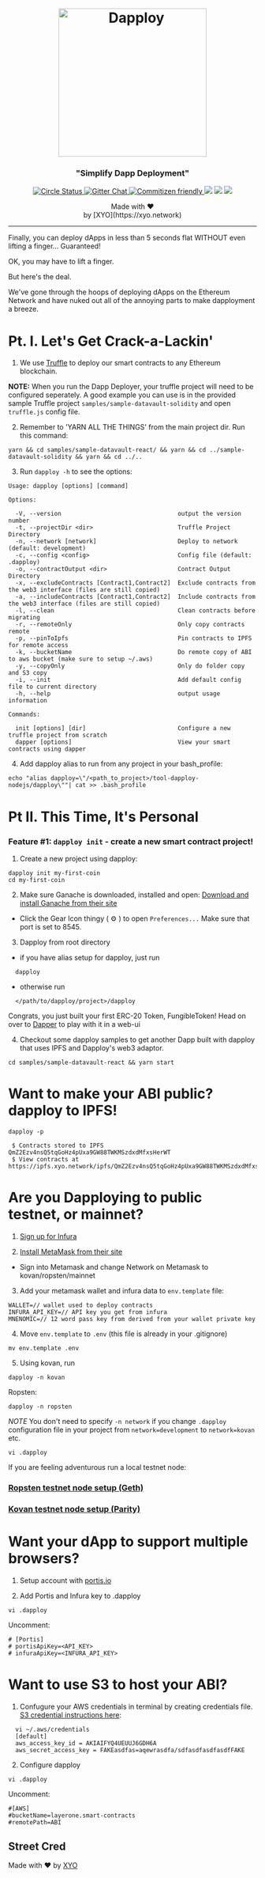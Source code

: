 <h1 align="center">
  <img alt="Dapploy" src="http://xyo.network.s3.amazonaws.com/img/dapploy-logo.jpg" width="300">
</h1>
<h3 align="center">
  "Simplify Dapp Deployment"
</h3>

<p align="center">
  <a href="https://circleci.com/gh/XYOracleNetwork/tool-dappdeployer-nodejs">
    <img alt="Circle Status" src="https://circleci.com/gh/XYOracleNetwork/tool-dapploy-nodejs.svg?style=shield&circle-token=17875bb2726cc569f5426d27748d6386f2401f5b">
  </a>
  <a href="https://gitter.im/XYOracleNetwork/Dev">
    <img alt="Gitter Chat" src="https://img.shields.io/gitter/room/XYOracleNetwork/Stardust.svg">
  </a>
  <a href="http://commitizen.github.io/cz-cli/">
    <img alt="Commitizen friendly" src="https://img.shields.io/badge/web3-friendly-brightgreen.svg">
    </a>
    <a href="https://david-dm.org/xyoraclenetwork/tool-dapploy-nodejs" title="dependencies status"><img src="https://david-dm.org/xyoraclenetwork/tool-dapploy-nodejs/status.svg"/></a>
  <a href="https://david-dm.org/xyoraclenetwork/tool-dapploy-nodejs?type=dev" title="devDependencies status"><img src="https://david-dm.org/xyoraclenetwork/tool-dapploy-nodejs/dev-status.svg"/></a>
  <a href="https://bettercodehub.com/results/XYOracleNetwork/tool-dapploy-nodejs" title="Better Code"><img src="https://bettercodehub.com/edge/badge/XYOracleNetwork/tool-dapploy-nodejs?branch=master"/></a>
</p>

<p align="center">
  Made with ❤️
  <br/>by [XYO](https://xyo.network)
</p>

---

Finally, you can deploy dApps in less than 5 seconds flat WITHOUT even lifting a finger... Guaranteed!

OK, you may have to lift a finger.

But here's the deal.

We've gone through the hoops of deploying dApps on the Ethereum Network and have nuked out all of the annoying parts to make dapployment a breeze.

# Pt. I. Let's Get Crack-a-Lackin'

1. We use [Truffle](https://truffleframework.com) to deploy our smart contracts to any Ethereum blockchain.

**NOTE:** When you run the Dapp Deployer, your truffle project will need to be configured seperately. A good example you can use is in the provided sample Truffle project `samples/sample-datavault-solidity` and open `truffle.js` config file.

2. Remember to 'YARN ALL THE THINGS' from the main project dir. Run this command:

```
yarn && cd samples/sample-datavault-react/ && yarn && cd ../sample-datavault-solidity && yarn && cd ../..
```

3. Run `dapploy -h` to see the options:

```
Usage: dapploy [options] [command]

Options:

  -V, --version                                 output the version number
  -t, --projectDir <dir>                        Truffle Project Directory
  -n, --network [network]                       Deploy to network (default: development)
  -c, --config <config>                         Config file (default: .dapploy)
  -o, --contractOutput <dir>                    Contract Output Directory
  -x, --excludeContracts [Contract1,Contract2]  Exclude contracts from the web3 interface (files are still copied)
  -a, --includeContracts [Contract1,Contract2]  Include contracts from the web3 interface (files are still copied)
  -l, --clean                                   Clean contracts before migrating
  -r, --remoteOnly                              Only copy contracts remote
  -p, --pinToIpfs                               Pin contracts to IPFS for remote access
  -k, --bucketName                              Do remote copy of ABI to aws bucket (make sure to setup ~/.aws)
  -y, --copyOnly                                Only do folder copy and S3 copy
  -i, --init                                    Add default config file to current directory
  -h, --help                                    output usage information

Commands:

  init [options] [dir]                          Configure a new truffle project from scratch
  dapper [options]                              View your smart contracts using dapper

```

4. Add dapploy alias to run from any project in your bash_profile:
```
echo "alias dapploy=\"/<path_to_project>/tool-dapploy-nodejs/dapploy\""| cat >> .bash_profile
```

# Pt II. This Time, It's Personal

### Feature #1: `dapploy init` - create a new smart contract project!

1. Create a new project using dapploy:
```
dapploy init my-first-coin
cd my-first-coin
```

2. Make sure Ganache is downloaded, installed and open: [Download and install Ganache from their site](https://truffleframework.com/ganache)
- Click the Gear Icon thingy ( ⚙️ ) to open `Preferences...`
  Make sure that port is set to 8545. 

3. Dapploy from root directory 
- if you have alias setup for dapploy, just run
```
  dapploy
```

- otherwise run
```
  </path/to/dapploy/project>/dapploy
```

Congrats, you just built your first ERC-20 Token, FungibleToken! Head on over to [Dapper](https://github.com/XYOracleNetwork/tool-dapper-react) to play with it in a web-ui


4. Checkout some dapploy samples to get another Dapp built with dapploy that uses IPFS and Dapploy's web3 adaptor.
```
cd samples/sample-datavault-react && yarn start
```

# Want to make your ABI public? dapploy to IPFS!
```
dapploy -p

 $ Contracts stored to IPFS QmZ2Ezv4nsQ5tqGoHz4pUxa9GW88TWKMSzdxdMfxsHerWT
 $ View contracts at https://ipfs.xyo.network/ipfs/QmZ2Ezv4nsQ5tqGoHz4pUxa9GW88TWKMSzdxdMfxsHerWT
```

# Are you Dapploying to public testnet, or mainnet?

1. [Sign up for Infura](https://infura.io/)

2. [Install MetaMask from their site](https://metamask.io/)
- Sign into Metamask and change Network on Metamask to kovan/ropsten/mainnet

3.  Add your metamask wallet and infura data to `env.template` file:
```
WALLET=// wallet used to deploy contracts
INFURA_API_KEY=// API key you get from infura
MNENOMIC=// 12 word pass key from derived from your wallet private key
```

4.  Move `env.template` to `.env` (this file is already in your .gitignore)
```
mv env.template .env
```

5.  Using kovan, run
```
dapploy -n kovan
```
Ropsten:
```
dapploy -n ropsten
```

*NOTE* You don't need to specify `-n network` if you change `.dapploy` configuration file in your project from `network=development` to `network=kovan` etc.
```
vi .dapploy
```

If you are feeling adventurous run a local testnet node:

### [Ropsten testnet node setup (Geth)](https://github.com/XYOracleNetwork/tool-dapploy-nodejs/wiki/Local-Ropsten-Config)

### [Kovan testnet node setup (Parity)](<https://github.com/XYOracleNetwork/tool-dapploy-nodejs/wiki/Kovan-setup-(Parity)>)


# Want your dApp to support multiple browsers? 
1.  Setup account with [portis.io](https://portis.io) 

2.  Add Portis and Infura key to .dapploy
```
vi .dapploy
```
Uncomment:
```
# [Portis]
# portisApiKey=<API_KEY>
# infuraApiKey=<INFURA_API_KEY>
```

# Want to use S3 to host your ABI? 
1.  Confugure your AWS credentials in terminal by creating credentials file. [S3 credential instructions here](https://docs.aws.amazon.com/sdk-for-java/v1/developer-guide/setup-credentials.html):
```
  vi ~/.aws/credentials
  [default]
  aws_access_key_id = AKIAIFYQ4UEUUJ6GDH6A
  aws_secret_access_key = FAKEasdfas=aqewrasdfa/sdfasdfasdfasdfFAKE
```

2. Configure dapploy
```
vi .dapploy
```
Uncomment:
```
#[AWS]
#bucketName=layerone.smart-contracts
#remotePath=ABI
```



## Street Cred

Made with ❤️
by [XYO](https://xyo.network)
